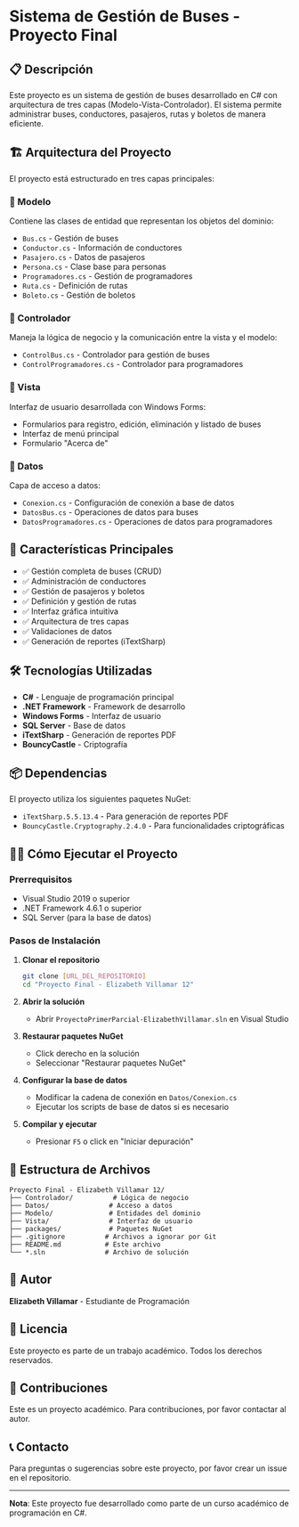 # Sistema de Gestión de Buses - Proyecto Final

## 📋 Descripción

Este proyecto es un sistema de gestión de buses desarrollado en C# con arquitectura de tres capas (Modelo-Vista-Controlador). El sistema permite administrar buses, conductores, pasajeros, rutas y boletos de manera eficiente.

## 🏗️ Arquitectura del Proyecto

El proyecto está estructurado en tres capas principales:

### 📁 Modelo
Contiene las clases de entidad que representan los objetos del dominio:
- `Bus.cs` - Gestión de buses
- `Conductor.cs` - Información de conductores
- `Pasajero.cs` - Datos de pasajeros
- `Persona.cs` - Clase base para personas
- `Programadores.cs` - Gestión de programadores
- `Ruta.cs` - Definición de rutas
- `Boleto.cs` - Gestión de boletos

### 📁 Controlador
Maneja la lógica de negocio y la comunicación entre la vista y el modelo:
- `ControlBus.cs` - Controlador para gestión de buses
- `ControlProgramadores.cs` - Controlador para programadores

### 📁 Vista
Interfaz de usuario desarrollada con Windows Forms:
- Formularios para registro, edición, eliminación y listado de buses
- Interfaz de menú principal
- Formulario "Acerca de"

### 📁 Datos
Capa de acceso a datos:
- `Conexion.cs` - Configuración de conexión a base de datos
- `DatosBus.cs` - Operaciones de datos para buses
- `DatosProgramadores.cs` - Operaciones de datos para programadores

## 🚀 Características Principales

- ✅ Gestión completa de buses (CRUD)
- ✅ Administración de conductores
- ✅ Gestión de pasajeros y boletos
- ✅ Definición y gestión de rutas
- ✅ Interfaz gráfica intuitiva
- ✅ Arquitectura de tres capas
- ✅ Validaciones de datos
- ✅ Generación de reportes (iTextSharp)

## 🛠️ Tecnologías Utilizadas

- **C#** - Lenguaje de programación principal
- **.NET Framework** - Framework de desarrollo
- **Windows Forms** - Interfaz de usuario
- **SQL Server** - Base de datos
- **iTextSharp** - Generación de reportes PDF
- **BouncyCastle** - Criptografía

## 📦 Dependencias

El proyecto utiliza los siguientes paquetes NuGet:
- `iTextSharp.5.5.13.4` - Para generación de reportes PDF
- `BouncyCastle.Cryptography.2.4.0` - Para funcionalidades criptográficas

## 🏃‍♂️ Cómo Ejecutar el Proyecto

### Prerrequisitos
- Visual Studio 2019 o superior
- .NET Framework 4.6.1 o superior
- SQL Server (para la base de datos)

### Pasos de Instalación

1. **Clonar el repositorio**
   ```bash
   git clone [URL_DEL_REPOSITORIO]
   cd "Proyecto Final - Elizabeth Villamar 12"
   ```

2. **Abrir la solución**
   - Abrir `ProyectoPrimerParcial-ElizabethVillamar.sln` en Visual Studio

3. **Restaurar paquetes NuGet**
   - Click derecho en la solución
   - Seleccionar "Restaurar paquetes NuGet"

4. **Configurar la base de datos**
   - Modificar la cadena de conexión en `Datos/Conexion.cs`
   - Ejecutar los scripts de base de datos si es necesario

5. **Compilar y ejecutar**
   - Presionar `F5` o click en "Iniciar depuración"

## 📁 Estructura de Archivos

```
Proyecto Final - Elizabeth Villamar 12/
├── Controlador/          # Lógica de negocio
├── Datos/               # Acceso a datos
├── Modelo/              # Entidades del dominio
├── Vista/               # Interfaz de usuario
├── packages/            # Paquetes NuGet
├── .gitignore          # Archivos a ignorar por Git
├── README.md           # Este archivo
└── *.sln               # Archivo de solución
```

## 👥 Autor

**Elizabeth Villamar** - Estudiante de Programación

## 📝 Licencia

Este proyecto es parte de un trabajo académico. Todos los derechos reservados.

## 🤝 Contribuciones

Este es un proyecto académico. Para contribuciones, por favor contactar al autor.

## 📞 Contacto

Para preguntas o sugerencias sobre este proyecto, por favor crear un issue en el repositorio.

---

**Nota**: Este proyecto fue desarrollado como parte de un curso académico de programación en C#. 